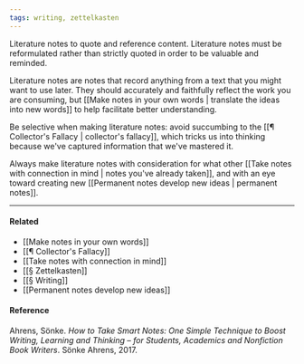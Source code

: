 ```yaml
---
tags: writing, zettelkasten
---
```


Literature notes to quote and reference content. Literature notes must be reformulated rather than strictly quoted in order to be valuable and reminded.

Literature notes are notes that record anything from a text that you might want to use later. They should accurately and faithfully reflect the work you are consuming, but [[Make notes in your own words | translate the ideas into new words]] to help facilitate better understanding.

Be selective when making literature notes: avoid succumbing to the [[¶ Collector's Fallacy | collector's fallacy]], which tricks us into thinking because we've captured information that we've mastered it.

Always make literature notes with consideration for what other [[Take notes with connection in mind | notes you've already taken]], and with an eye toward creating new [[Permanent notes develop new ideas | permanent notes]].

---

#### Related

- [[Make notes in your own words]]
- [[¶ Collector's Fallacy]]
- [[Take notes with connection in mind]]
- [[§ Zettelkasten]]
- [[§ Writing]]
- [[Permanent notes develop new ideas]]

#### Reference

Ahrens, Sönke. _How to Take Smart Notes: One Simple Technique to Boost Writing, Learning and Thinking – for Students, Academics and Nonfiction Book Writers_. Sönke Ahrens, 2017.
